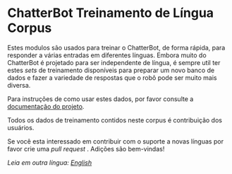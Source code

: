 # ChatterBot Treinamento de Língua Corpus

Estes modulos são usados para treinar o ChatterBot, de forma rápida, para responder a várias entradas em diferentes línguas.
Embora muito do ChatterBot é projetado para ser independente de língua, é sempre util ter estes *sets* de treinamento disponíveis
para preparar um novo banco de dados e fazer a variedade de respostas que o robô pode ser muito mais diversa.

Para instruções de como usar estes dados, por favor consulte a [documentação do projeto](https://github.com/gunthercox/ChatterBot/wiki/Training).

Todos os dados de treinamento contidos neste corpus é contribuição dos usuários.

Se você esta interessado em contribuir com o suporte a novas línguas por favor crie uma *pull request* . Adições são bem-vindas!

*Leia em outra língua: [English](readme.md)*
